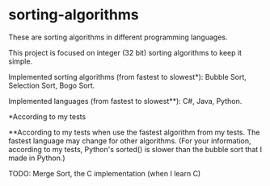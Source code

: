 # sorting-algorithms

These are sorting algorithms in different programming languages.

This project is focused on integer (32 bit) sorting algorithms to keep it simple.

Implemented sorting algorithms (from fastest to slowest*): Bubble Sort, Selection Sort, Bogo Sort.

Implemented languages (from fastest to slowest**): C#, Java, Python.

*According to my tests

**According to my tests when use the fastest algorithm from my tests. The fastest language may change for other algorithms. (For your information, according to my tests, Python's sorted() is slower than the bubble sort that I made in Python.)

TODO: Merge Sort, the C implementation (when I learn C)
